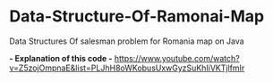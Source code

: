 # Data-Structure-Of-Ramonai-Map
Data Structures Of salesman problem for Romania map on Java 



 **- Explanation of this code -**
https://www.youtube.com/watch?v=Z5zojOmpnaE&list=PLJhH8oWKobusUxwGyzSuKhIiVKTjlfmIr
